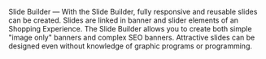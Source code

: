 Slide Builder — With the Slide Builder, fully responsive and reusable slides can be created. Slides are linked in banner and slider elements of an Shopping Experience. The Slide Builder allows you to create both simple "image only" banners and complex SEO banners. Attractive slides can be designed even without knowledge of graphic programs or programming.